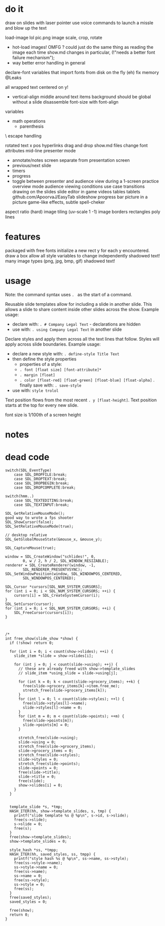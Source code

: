 # do it

draw on slides with laser pointer
use voice commands to launch a missle and blow up the text

load-image lol pic.png
image scale, crop, rotate
  - hot-load images! OMFG ? could just do the same
    thing as reading the image each time show.md changes
in particular, (!"needs a better font failure mechanism");
- way better error handling in general

declare-font variables that import fonts from disk on the fly (eh)
fix memory @Leaks

all wrapped text centered on y!
- vertical-align middle around text items
background should be global without a slide
disassemble font-size with font-align

variables
- math operations
    - parenthesis

\ escape handling

rotated text
x pos
hyperlinks
drag and drop show.md files
change font attributes mid-line
presenter mode
- annotate/notes screen separate from presentation screen
- previous/next slide
- timers
- progress
- toggle between presenter and audience view during 
  a 1-screen practice
overview mode
audience viewing conditions use case
transitions
drawing on the slides
slide editor in game
videos
tables
tablets github.com/ApoorvaJ/EasyTab
slideshow progress bar
picture in a picture
game-like effects, subtle
spell-cheker

aspect ratio (hard)
image tiling (uv-scale 1 -1)
image borders
rectangles
poly lines



# features
packaged with free fonts
initialize a new rect y for each y encountered. draw a box
allow all style variables to change independently
shadowed text!
many image types (png, jpg, bmp, gif)
shadowed text!

# usage
Note: the command syntax uses `. ` as the start of a command.

Reusable slide templates allow for including a slide in another slide.
This allows a slide to share content inside other slides across the show.
Example usage: 

- declare with: `. # Company Legal Text` - declarations are hidden
- use with: `. using Company Legal Text` in another slide

Declare styles and apply them across all the text lines that follow.
Styles will apply across slide boundaries.
Example usage:
- declare a new style with: `. define-style Title Text`
- then define the style properties
    - properties of a style:
    - `. font [float size] [font-attribute]*`
    - `. margin [float]`
    - `. color [float-red] [float-green] [float-blue] [float-alpha]`
. finally save with: `. save-style`
- use with: `style trolol`

Text position flows from the most recent `. y [float-height]`.
Text position starts at the top for every new slide.

font size is 1/100th of a screen height

# notes

# dead code

    switch(SDL_EventType)
        case SDL_DROPFILE:break;
        case SDL_DROPTEXT:break;
        case SDL_DROPBEGIN:break;
        case SDL_DROPCOMPLETE:break;

    switch(hmm..)
        case SDL_TEXTEDITING:break;
        case SDL_TEXTINPUT:break;

    SDL_GetRelativeMouseMode();
    good way to wrote a fps shooter
    SDL_ShowCursor(false);
    SDL_SetRelativeMouseMode(true);
    
    // desktop relative
    SDL_GetGlobalMouseState(&mouse_x, &mouse_y); 

    SDL_CaptureMouse(true);
    
    window = SDL_CreateWindow("schlides!", 0,
            0, w / 2, h / 2, SDL_WINDOW_RESIZABLE);
    renderer = SDL_CreateRenderer(window, -1,
            SDL_RENDERER_PRESENTVSYNC);
    SDL_SetWindowPosition(window, SDL_WINDOWPOS_CENTERED,
            SDL_WINDOWPOS_CENTERED);

    SDL_Cursor *cursors[SDL_NUM_SYSTEM_CURSORS];
    for (int i = 0; i < SDL_NUM_SYSTEM_CURSORS; ++i) {
        cursors[i] = SDL_CreateSystemCursor(i);
    }
    SDL_SetCursor(cursor);
    for (int i = 0; i < SDL_NUM_SYSTEM_CURSORS; ++i) {
        SDL_FreeCursor(cursors[i]);
    }
    
    

    /*
    int free_show(slide_show *show) {
      if (!show) return 0;
    
      for (int i = 0; i < count(show->slides); ++i) {
        slide_item *slide = show->slides[i];
    
        for (int j = 0; j < count(slide->using); ++j) {
          // these are already freed with show->template_slides
          // slide_item *using_slide = slide->using[j];
          
          for (int k = 0; k < count(slide->grocery_items); ++k) {
            free(slide->grocery_items[k]->item.free_me);
            stretch_free(slide->grocery_items[k]);
          }
          for (int l = 0; l < count(slide->styles); ++l) {
            free(slide->styles[l]->name);
            slide->styles[l]->name = 0;
          }
          for (int m = 0; m < count(slide->points); ++m) {
            free(slide->points[m]);
            slide->points[m] = 0;
          }
    
          stretch_free(slide->using);
          slide->using = 0;
          stretch_free(slide->grocery_items);
          slide->grocery_items = 0;
          stretch_free(slide->styles);
          slide->styles = 0;
          stretch_free(slide->points);
          slide->points = 0;
          free(slide->title);
          slide->title = 0;
          free(slide);
          show->slides[i] = 0;
        }
      }
        
    
      template_slide *s, *tmp;
      HASH_ITER(hh, show->template_slides, s, tmp) {
        printf("slide template %s @ %p\n", s->id, s->slide);
        free(s->slide);
        s->slide = 0;
        free(s);
      }
      free(show->template_slides);
      show->template_slides = 0;
    
      style_hash *ss, *tmpp;
      HASH_ITER(hh, saved_styles, ss, tmpp) {
        printf("style hash %s @ %p\n", ss->name, ss->style);
        free(ss->style->name);
        ss->style->name = 0;
        free(ss->name);
        ss->name = 0;
        free(ss->style);
        ss->style = 0;
        free(ss);
      }
      free(saved_styles);
      saved_styles = 0;
    
      free(show);
      return 0;
    }
